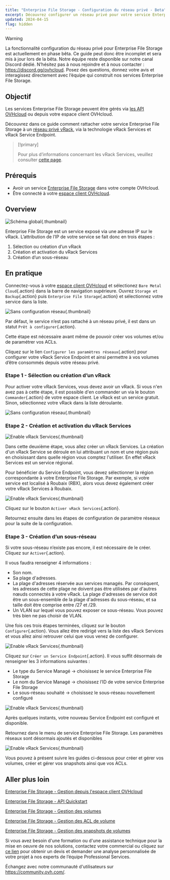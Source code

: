 ```yaml
---
title: "Enterprise File Storage - Configuration du réseau privé - Beta"
excerpt: Découvrez configurer un réseau privé pour votre service Enterprise File Storage depuis votre espace client OVHcloud
updated: 2024-04-15
flag: hidden
---
```


> [!warning]
> La fonctionnalité configuration du réseau privé pour Enterprise File Storage est actuellement en phase bêta.
> Ce guide peut donc être incomplet et sera mis à jour lors de la bêta. Notre équipe reste disponible sur notre canal Discord dédié. N’hésitez pas à nous rejoindre et à nous contacter : <https://discord.gg/ovhcloud>. Posez des questions, donnez votre avis et interagissez directement avec l’équipe qui construit nos services Enterprise File Storage.

## Objectif

Les services Enterprise File Storage peuvent être gérés via [les API OVHcloud](/pages/storage_and_backup/file_storage/enterprise_file_storage/netapp_quick_start) ou depuis votre espace client OVHcloud.

Découvrez dans ce guide comment rattacher votre service Enterprise File Storage à un [réseau privé vRack](https://www.ovhcloud.com/fr/network/vrack/), via la technologie vRack Services et vRack Service Endpoint.

> [!primary]
>
> Pour plus d’informations concernant les vRack Services, veuillez consulter [cette page](/pages/placeholder_link).
>

## Prérequis

- Avoir un service [Enterprise File Storage](https://www.ovhcloud.com/fr/storage-solutions/enterprise-file-storage/) dans votre compte OVHcloud.
- Être connecté à votre [espace client OVHcloud](https://www.ovh.com/auth/?action=gotomanager&from=https://www.ovh.com/fr/&ovhSubsidiary=fr).

## Overview

![Schéma global](images/global_schema_20240410.png){.thumbnail}

Enterprise File Storage est un service exposé via une adresse IP sur le vRack. L’attribution de l’IP de votre service se fait donc en trois étapes :

1. Sélection ou création d’un vRack
2. Création et activation du vRack Services
3. Création d’un sous-réseau

## En pratique <a name="instructions"></a>

Connectez-vous à votre [espace client OVHcloud](https://www.ovh.com/auth/?action=gotomanager&from=https://www.ovh.com/fr/&ovhSubsidiary=fr) et sélectionez `Bare Metal Cloud`{.action} dans la barre de navigation supérieure. Ouvrez `Storage et Backup`{.action} puis `Enterprise File Storage`{.action} et sélectionnez votre service dans la liste.

![Sans configuration réseau](images/01-EFS.png){.thumbnail}

Par défaut, le service n’est pas rattaché à un réseau privé, il est dans un statut `Prêt à configurer`{.action}. 

Cette étape est nécessaire avant même de pouvoir créer vos volumes et/ou de paramétrer vos ACLs.

Cliquez sur le lien `Configurer les paramètres réseaux`{.action} pour configurer votre vRack Service Endpoint et ainsi permettre à vos volumes d’être consommés depuis votre réseau privé.

### Etape 1 - Sélection ou création d’un vRack

Pour activer votre vRack Services, vous devez avoir un vRack. Si vous n'en avez pas à cette étape, il est possible d'en commander un via le bouton `Commander`{.action} de votre espace client. Le vRack est un service gratuit. Sinon, sélectionnez votre vRack dans la liste déroulante.

![Sans configuration réseau](images/02-EFS.png){.thumbnail}

### Etape 2 - Création et activation du vRack Services

![Enable vRack Services](images/04-EFS.png){.thumbnail}

Dans cette deuxième étape, vous allez créer un vRack Services. La création d'un vRack Service se déroule en lui attribuant un nom et une région puis en choisissant dans quelle région vous comptez l'utiliser. En effet vRack Services est un service régional.

Pour bénéficier du Service Endpoint, vous devez sélectionner la région correspondante à votre Enterprise File Storage. Par exemple, si votre service est localisé à Roubaix (RBX), alors vous devez également créer votre vRack Services à Roubaix.

![Enable vRack Services](images/01.png){.thumbnail}

Cliquez sur le bouton `Activer vRack Services`{.action}.

Retournez ensuite dans les étapes de configuration de paramètre réseaux pour la suite de la configuration.

### Etape 3 - Création d’un sous-réseau

Si votre sous-réseau n’existe pas encore, il est nécessaire de le créer. Cliquez sur `Activer`{.action}.

Il vous faudra renseigner 4 informations :

- Son nom.
- Sa plage d'adresses.
- La plage d'adresses réservée aux services managés. Par conséquent, les adresses de cette plage ne doivent pas être utilisées par d'autres nœuds connectés à votre vRack. La plage d'adresses de service doit être un sous-ensemble de la plage d'adresses du sous-réseau, et sa taille doit être comprise entre /27 et /29.
- Un VLAN sur lequel vous pouvez exposer ce sous-réseau. Vous pouvez très bien ne pas choisir de VLAN.

Une fois ces trois étapes terminées, cliquez sur le bouton `Configurer`{.action}. Vous allez être redirigé vers la liste des vRack Services et vous allez ainsi retrouver celui que vous venez de configurer. 

![Enable vRack Services](images/05-EFS.png){.thumbnail}

Cliquez sur `Créer un Service Endpoint`{.action}. Il vous suffit désormais de renseigner les 3 informations suivantes :

- Le type du Service Managé -> choisissez le service Enterprise File Storage
- Le nom du Service Managé -> choisissez l’ID de votre service Enterprise File Storage
- Le sous-réseau souhaité -> choisissez le sous-réseau nouvellement configuré

![Enable vRack Services](images/16-VRS.png){.thumbnail}

Après quelques instants, votre nouveau Service Endpoint est configuré et disponible.

Retournez dans le menu de service Enterprise File Storage. Les paramètres réseaux sont désormais ajoutés et disponibles

![Enable vRack Services](images/08-EFS.png){.thumbnail}

Vous pouvez à présent suivre les guides ci-dessous pour créer et gérer vos volumes, créer et gérer vos snapshots ainsi que vos ACLs.

## Aller plus loin <a name="gofurther"></a>

[Enterprise File Storage - Gestion depuis l'espace client OVHcloud](/pages/storage_and_backup/file_storage/enterprise_file_storage/netapp_control_panel)

[Enterprise File Storage - API Quickstart](/pages/storage_and_backup/file_storage/enterprise_file_storage/netapp_quick_start)

[Enterprise File Storage - Gestion des volumes](/pages/storage_and_backup/file_storage/enterprise_file_storage/netapp_volumes)

[Enterprise File Storage - Gestion des ACL de volume](/pages/storage_and_backup/file_storage/enterprise_file_storage/netapp_volume_acl)

[Enterprise File Storage - Gestion des snapshots de volumes](/pages/storage_and_backup/file_storage/enterprise_file_storage/netapp_volume_snapshots)

Si vous avez besoin d'une formation ou d'une assistance technique pour la mise en oeuvre de nos solutions, contactez votre commercial ou cliquez sur [ce lien](https://www.ovhcloud.com/fr/professional-services/) pour obtenir un devis et demander une analyse personnalisée de votre projet à nos experts de l’équipe Professional Services.

Échangez avec notre communauté d'utilisateurs sur <https://community.ovh.com/>.
